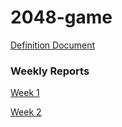 # 2048-game

[Definition Document](./Definition.md)


### Weekly Reports

[Week 1](./weeklyReports/week_1_report.md)

[Week 2](./weeklyReports/week_2_report.md)